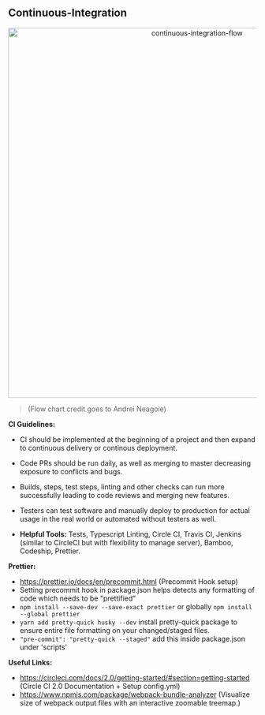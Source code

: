 ## Continuous-Integration

<p align="center">
<img width="750" alt="continuous-integration-flow" src="https://user-images.githubusercontent.com/34965292/66897079-160e6900-efab-11e9-840b-7bb7f4379208.png">
</p>

>(Flow chart credit goes to Andrei Neagoie)

**CI Guidelines:**

- CI should be implemented at the beginning of a project and then expand to continuous delivery or continous deployment.
- Code PRs should be run daily, as well as merging to master decreasing exposure to conflicts and bugs.  
- Builds, steps, test steps, linting and other checks can run more successfully leading to code reviews and merging new features.
- Testers can test software and manually deploy to production for actual usage in the real world or automated without testers as well.



- **Helpful Tools:** Tests, Typescript Linting, Circle CI, Travis CI, Jenkins (similar to CircleCI but with flexibility to manage server), Bamboo, Codeship, Prettier.

**Prettier:**
 - https://prettier.io/docs/en/precommit.html (Precommit Hook setup)
 - Setting precommit hook in package.json helps detects any formatting of code which needs to be "prettified"
 - ``npm install --save-dev --save-exact prettier`` or globally ``npm install --global prettier``
 - ``yarn add pretty-quick husky --dev`` install pretty-quick package to ensure entire file formatting on your changed/staged files.
 - ``"pre-commit": "pretty-quick --staged"`` add this inside package.json under 'scripts'


 

**Useful Links:**

- https://circleci.com/docs/2.0/getting-started/#section=getting-started (Circle CI 2.0 Documentation + Setup config.yml)
- https://www.npmjs.com/package/webpack-bundle-analyzer (Visualize size of webpack output files with an interactive zoomable treemap.)
